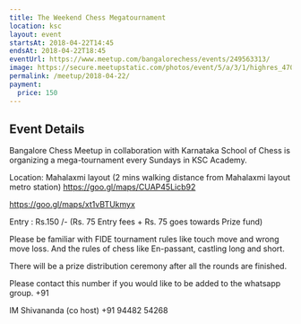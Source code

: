```yaml
---
title: The Weekend Chess Megatournament
location: ksc
layout: event
startsAt: 2018-04-22T14:45
endsAt: 2018-04-22T18:45
eventUrl: https://www.meetup.com/bangalorechess/events/249563313/
image: https://secure.meetupstatic.com/photos/event/5/a/3/1/highres_470303089.jpeg
permalink: /meetup/2018-04-22/
payment:
  price: 150
---
```

## Event Details
Bangalore Chess Meetup in collaboration with Karnataka School of Chess is organizing a mega-tournament every Sundays in KSC Academy.

Location: Mahalaxmi layout (2 mins walking distance from Mahalaxmi layout metro station) https://goo.gl/maps/CUAP45Licb92

https://goo.gl/maps/xt1vBTUkmyx

Entry : Rs.150 /- (Rs. 75 Entry fees + Rs. 75 goes towards Prize fund)

Please be familiar with FIDE tournament rules like touch move and wrong move loss. And the rules of chess like En-passant, castling long and short.

There will be a prize distribution ceremony after all the rounds are finished.

Please contact this number if you would like to be added to the whatsapp group. +91 

IM Shivananda (co host) +91 94482 54268
